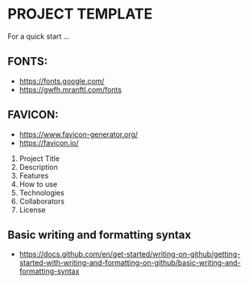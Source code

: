 # PROJECT TEMPLATE

For a quick start ...

## FONTS:
* https://fonts.google.com/
* https://gwfh.mranftl.com/fonts

## FAVICON:
* https://www.favicon-generator.org/
* https://favicon.io/

1. Project Title
2. Description
3. Features
4. How to use
5. Technologies
6. Collaborators
7. License

## Basic writing and formatting syntax
* https://docs.github.com/en/get-started/writing-on-github/getting-started-with-writing-and-formatting-on-github/basic-writing-and-formatting-syntax 